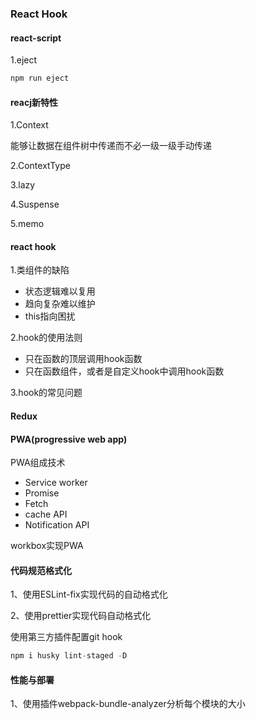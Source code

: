 ### React Hook

#### react-script
1.eject
```javascript
npm run eject
```

#### reacj新特性
1.Context

能够让数据在组件树中传递而不必一级一级手动传递

2.ContextType

3.lazy

4.Suspense

5.memo

#### react hook
1.类组件的缺陷
- 状态逻辑难以复用
- 趋向复杂难以维护
- this指向困扰

2.hook的使用法则
- 只在函数的顶层调用hook函数
- 只在函数组件，或者是自定义hook中调用hook函数


3.hook的常见问题


#### Redux


#### PWA(progressive web app)
PWA组成技术
- Service worker
- Promise
- Fetch
- cache API
- Notification API


workbox实现PWA


#### 代码规范格式化
1、使用ESLint-fix实现代码的自动格式化

2、使用prettier实现代码自动格式化


使用第三方插件配置git hook
```javascript
npm i husky lint-staged -D
```


#### 性能与部署
1、使用插件webpack-bundle-analyzer分析每个模块的大小
